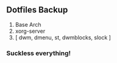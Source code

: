 ## Dotfiles Backup


1. Base Arch
2. xorg-server
3. [ dwm, dmenu, st, dwmblocks, slock ]

### Suckless everything!
